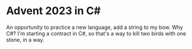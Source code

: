 # Advent 2023 in C\#

An opportunity to practice a new language, add a string to my bow.
Why C#? I'm starting a contract in C#, so that's a way to kill two birds with
one stone, in a way.
